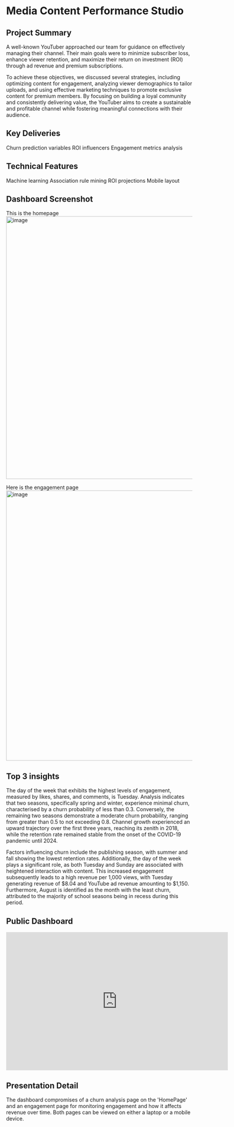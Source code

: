 # Media Content Performance Studio

## Project Summary
A well-known YouTuber approached our team for guidance on effectively managing their channel. Their main goals were to minimize subscriber loss, enhance viewer retention, and maximize their return on investment (ROI) through ad revenue and premium subscriptions. 

To achieve these objectives, we discussed several strategies, including optimizing content for engagement, analyzing viewer demographics to tailor uploads, and using effective marketing techniques to promote exclusive content for premium members. By focusing on building a loyal community and consistently delivering value, the YouTuber aims to create a sustainable and profitable channel while fostering meaningful connections with their audience.

## Key Deliveries
Churn prediction variables
ROI influencers
Engagement metrics analysis

## Technical Features
Machine learning 
Association rule mining
ROI projections
Mobile layout

## Dashboard Screenshot
This is the homepage
<img width="1281" height="711" alt="image" src="https://github.com/user-attachments/assets/6b1d472c-f185-4ae5-936f-46c0d2c9bc1e" />


Here is the engagement page
<img width="1291" height="731" alt="image" src="https://github.com/user-attachments/assets/c5855dbb-9158-43d0-9435-ce076cc6da53" />

## Top 3 insights
The day of the week that exhibits the highest levels of engagement, measured by likes, shares, and comments, is Tuesday. Analysis indicates that two seasons, specifically spring and winter, experience minimal churn, characterised by a churn probability of less than 0.3. Conversely, the remaining two seasons demonstrate a moderate churn probability, ranging from greater than 0.5 to not exceeding 0.8. Channel growth experienced an upward trajectory over the first three years, reaching its zenith in 2018, while the retention rate remained stable from the onset of the COVID-19 pandemic until 2024.

Factors influencing churn include the publishing season, with summer and fall showing the lowest retention rates. Additionally, the day of the week plays a significant role, as both Tuesday and Sunday are associated with heightened interaction with content. This increased engagement subsequently leads to a high revenue per 1,000 views, with Tuesday generating revenue of $8.04 and YouTube ad revenue amounting to $1,150. Furthermore, August is identified as the month with the least churn, attributed to the majority of school seasons being in recess during this period.




## Public Dashboard
<iframe title="Project dashboard" width="600" height="373.5" src="https://app.powerbi.com/view?r=eyJrIjoiMmUwZWIwNzktMTlmYy00N2VlLWFiNWMtMGI3MzExZDNhMjY5IiwidCI6IjE2ZDgzZWU2LTI1NGEtNDY5ZC1hNmNjLTU0ZTJjYTIzMTNlNyIsImMiOjh9" frameborder="0" allowFullScreen="true"></iframe>

## Presentation Detail
The dashboard compromises of a churn analysis page on the 'HomePage' and an engagement page for monitoring engagement and how it affects revenue over time. Both pages can be viewed on either a laptop or a mobile device.
